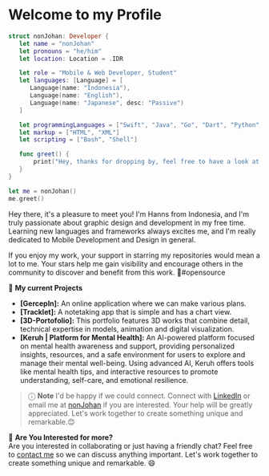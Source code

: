 <!--
**HadHanns/HadHanns** is a ✨ _special_ ✨ repository because its `README.md` (this file) appears on your GitHub profile.

Here are some ideas to get you started:

- 🔭 I’m currently working on ...
- 🌱 I’m currently learning ...
- 👯 I’m looking to collaborate on ...
- 🤔 I’m looking for help with ...
- 💬 Ask me about ...
- 📫 How to reach me: ...
- 😄 Pronouns: ...
- ⚡ Fun fact: ...
-->

# Welcome to my Profile

```swift
struct nonJohan: Developer {
   let name = "nonJohan"
   let pronouns = "he/him"
   let location: Location = .IDR 

   let role = "Mobile & Web Developer, Student"
   let languages: [Language] = [
      Language(name: "Indonesia"), 
      Language(name: "English"), 
      Language(name: "Japanese", desc: "Passive")
   ]

   let programmingLanguages = ["Swift", "Java", "Go", "Dart", "Python", "SQL", "React"]
   let markup = ["HTML", "XML"]
   let scripting = ["Bash", "Shell"]

   func greet() {
       print("Hey, thanks for dropping by, feel free to have a look at my work! 👋")
   }
}

let me = nonJohan()
me.greet()
```

Hey there, it's a pleasure to meet you! I'm Hanns from Indonesia, and I'm truly passionate about graphic design and development in my free time. Learning new languages and frameworks always excites me, and I'm really dedicated to Mobile Development and Design in general.

If you enjoy my work, your support in starring my repositories would mean a lot to me. Your stars help me gain visibility and encourage others in the community to discover and benefit from this work. 🌟#opensource

🚀 **My current Projects**
- **[GercepIn]:** An online application where we can make various plans.
- **[Tracklet]:** A notetaking app that is simple and has a chart view.
- **[3D-Portofolio]:** This portfolio features 3D works that combine detail, technical expertise in models, animation and digital visualization.
- **[Keruh | Platform for Mental Health]:** An AI-powered platform focused on mental health awareness and support, providing personalized insights, resources, and a safe environment for users to explore and manage their mental well-being. Using advanced AI, Keruh offers tools like mental health tips, and interactive resources to promote understanding, self-care, and emotional resilience.


> ⓘ **Note** 
I'd be happy if we could connect. Connect with [LinkedIn](wait) or email me at [nonJohan](wait) if you are interested. Your help will be greatly appreciated. Let's work together to create something unique and remarkable.😊

💪 **Are You Interested for more?** <br/>
Are you interested in collaborating or just having a friendly chat? Feel free to [contact me](wait) so we can discuss anything important. Let's work together to create something unique and remarkable. 😄

<!-- **Let's Connect** 🤝   -->
<!-- [![LinkedIn](https://img.icons8.com/ios-filled/50/000000/linkedin.png)]() -->

